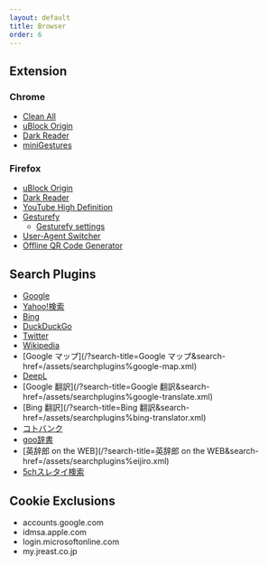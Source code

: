 ```yaml
---
layout: default
title: Browser
order: 6
---
```



## Extension

### Chrome

- [Clean All](https://chrome.google.com/webstore/detail/elidgjfpciimeeeoeneeiifkmhadhkeh)
- [uBlock Origin](https://chrome.google.com/webstore/detail/cjpalhdlnbpafiamejdnhcphjbkeiagm)
- [Dark Reader](https://chrome.google.com/webstore/detail/eimadpbcbfnmbkopoojfekhnkhdbieeh)
- [miniGestures](https://chrome.google.com/webstore/detail/apnjnepphihnjahpbfjiebcnpgmjnhfp)

### Firefox

- [uBlock Origin](https://addons.mozilla.org/firefox/addon/ublock-origin/)
- [Dark Reader](https://addons.mozilla.org/ja/firefox/addon/darkreader/)
- [YouTube High Definition](https://addons.mozilla.org/ja/firefox/addon/youtube-high-definition/)
- [Gesturefy](https://addons.mozilla.org/firefox/addon/gesturefy/)
  - [Gesturefy settings](settings/gesturefy.json)
- [User-Agent Switcher](https://addons.mozilla.org/firefox/addon/uaswitcher/)
- [Offline QR Code Generator](https://addons.mozilla.org/ja/firefox/addon/offline-qr-code-generator/)

## Search Plugins

- [Google](/?search-title=Google&search-href=/assets/searchplugins/google.xml)
- [Yahoo!検索](/?search-title=Yahoo!検索&search-href=/assets/searchplugins/yahoo.xml)
- [Bing](/?search-title=Bing&search-href=/assets/searchplugins%bing.xml)
- [DuckDuckGo](/?search-title=DuckDuckGo&search-href=/assets/searchplugins%duckduckgo.xml)
- [Twitter](/?search-title=Twitter&search-href=/assets/searchplugins%twitter.xml)
- [Wikipedia](/?search-title=Wikipedia&search-href=/assets/searchplugins%wikipedia.xml)
- [Google マップ](/?search-title=Google マップ&search-href=/assets/searchplugins%google-map.xml)
- [DeepL](/?search-title=DeepL&search-href=/assets/searchplugins%deepl.xml)
- [Google 翻訳](/?search-title=Google 翻訳&search-href=/assets/searchplugins%google-translate.xml)
- [Bing 翻訳](/?search-title=Bing 翻訳&search-href=/assets/searchplugins%bing-translator.xml)
- [コトバンク](/?search-title=コトバンク&search-href=/assets/searchplugins%kotobank.xml)
- [goo辞書](/?search-title=goo辞書&search-href=/assets/searchplugins%goo-dictionary.xml)
- [英辞郎 on the WEB](/?search-title=英辞郎 on the WEB&search-href=/assets/searchplugins%eijiro.xml)
- [5chスレタイ検索](/?search-title=5chスレタイ検索&search-href=/assets/searchplugins%5ch.xml)

## Cookie Exclusions

- accounts.google.com
- idmsa.apple.com
- login.microsoftonline.com
- my.jreast.co.jp
